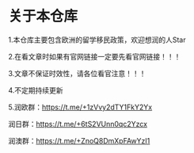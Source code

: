 # 关于本仓库

1.本仓库主要包含欧洲的留学移民政策，欢迎想润的人Star

2.在看文章时如果有官网链接一定要先看官网链接！！！

3.文章不保证时效性，请各位看官注意！！！

4.不定期持续更新

5.润欧群：https://t.me/+1zVvy2dTY1FkY2Yx

   润日群：https://t.me/+6tS2VUnn0qc2Yzcx

   润澳群：https://t.me/+ZnoQ8DmXpFAwYzI1
